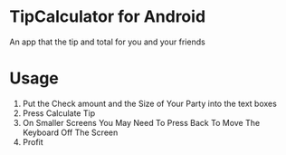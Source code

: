 # TipCalculator for Android
An app that the tip and total for you and your friends

# Usage
1. Put the Check amount and the Size of Your Party into the text boxes
2. Press Calculate Tip
3. On Smaller Screens You May Need To Press Back To Move The Keyboard Off The Screen
4. Profit